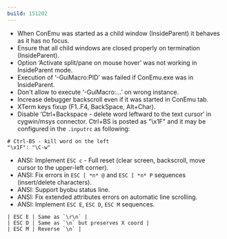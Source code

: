 ```yaml
---
build: 151202
---
```


* When ConEmu was started as a child window (InsideParent) it behaves as it has no focus.
* Ensure that all child windows are closed properly on termination (InsideParent).
* Option ‘Activate split/pane on mouse hover’ was not working in InsideParent mode.
* Execution of ‘-GuiMacro:PID’ was failed if ConEmu.exe was in InsideParent.
* Don't allow to execute ‘-GuiMacro:...’ on wrong instance.
* Increase debugger backscroll even if it was started in ConEmu tab.
* XTerm keys fixup (F1..F4, BackSpace, Alt+Char).
* Disable ‘Ctrl+Backspace - delete word leftward to the text cursor’ in cygwin/msys connector.
  Ctrl+BS is posted as "\x1F" and it may be configured in the `.inputrc` as following:

~~~
# Ctrl-BS - kill word on the left
"\x1F": "\C-w"
~~~

* ANSI: Implement `ESC c` - Full reset (clear screen, backscroll, move cursor to the upper-left corner).
* ANSI: Fix errors in `ESC [ *n* @` and `ESC [ *n* P` sequences (insert/delete characters).
* ANSI: Support byobu status line.
* ANSI: Fix extended attributes errors on automatic line scrolling.
* ANSI: Implement `ESC E`, `ESC D`, `ESC M` sequences.

~~~
| ESC E | Same as `\r\n` |
| ESC D | Same as `\n` but preserves X coord |
| ESC M | Reverse `\n` |
~~~
